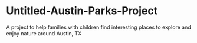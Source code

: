 # Untitled-Austin-Parks-Project
A project to help families with children find interesting places to explore and enjoy nature around Austin, TX
